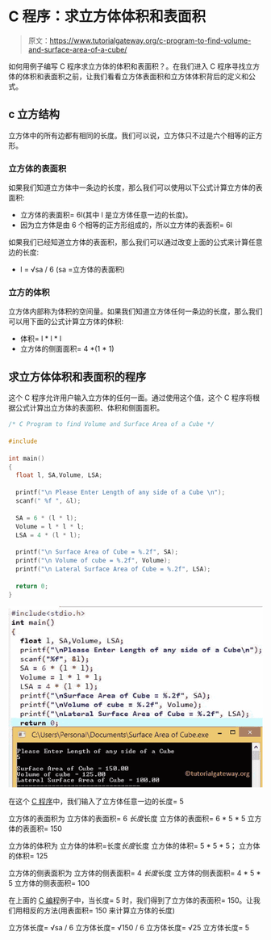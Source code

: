 # C 程序：求立方体体积和表面积

> 原文：<https://www.tutorialgateway.org/c-program-to-find-volume-and-surface-area-of-a-cube/>

如何用例子编写 C 程序求立方体的体积和表面积？。在我们进入 C 程序寻找立方体的体积和表面积之前，让我们看看立方体表面积和立方体体积背后的定义和公式。

## c 立方结构

立方体中的所有边都有相同的长度。我们可以说，立方体只不过是六个相等的正方形。

### 立方体的表面积

如果我们知道立方体中一条边的长度，那么我们可以使用以下公式计算立方体的表面积:

*   立方体的表面积= 6l(其中 l 是立方体任意一边的长度)。
*   因为立方体是由 6 个相等的正方形组成的，所以立方体的表面积= 6l

如果我们已经知道立方体的表面积，那么我们可以通过改变上面的公式来计算任意边的长度:

*   l = √sa / 6 (sa =立方体的表面积)

### 立方的体积

立方体内部称为体积的空间量。如果我们知道立方体任何一条边的长度，那么我们可以用下面的公式计算立方体的体积:

*   体积= l * l * l
*   立方体的侧面面积= 4 *(1 * 1)

## 求立方体体积和表面积的程序

这个 C 程序允许用户输入立方体的任何一面。通过使用这个值，这个 C 程序将根据公式计算出立方体的表面积、体积和侧面面积。

```c
/* C Program to find Volume and Surface Area of a Cube */

#include 

int main()
{
  float l, SA,Volume, LSA;

  printf("\n Please Enter Length of any side of a Cube \n");
  scanf(" %f ", &l);

  SA = 6 * (l * l);
  Volume = l * l * l;
  LSA = 4 * (l * l);

  printf("\n Surface Area of Cube = %.2f", SA);
  printf("\n Volume of cube = %.2f", Volume);
  printf("\n Lateral Surface Area of Cube = %.2f", LSA);

  return 0;
}
```

![C Program to find Volume and Surface Area of a Cube](img/b9154fc396436df61eb16055b34e78d9.png)

在这个 [C 程序](https://www.tutorialgateway.org/c-programming-examples/)中，我们输入了立方体任意一边的长度= 5

立方体的表面积为
立方体的表面积= 6 *长度*长度
立方体的表面积= 6 * 5 * 5
立方体的表面积= 150

立方体的体积为
立方体的体积=长度*长度*长度
立方体的体积= 5 * 5 * 5；
立方体的体积= 125

立方体的侧表面积为
立方体的侧表面积= 4 *长度*长度
立方体的侧表面积= 4 * 5 * 5
立方体的侧表面积= 100

在上面的 [C 编程](https://www.tutorialgateway.org/c-programming/)例子中，当长度= 5 时，我们得到了立方体的表面积= 150。让我们用相反的方法(用表面积= 150 来计算立方体的长度)

立方体长度= √sa / 6
立方体长度= √150 / 6
立方体长度= √25
立方体长度= 5